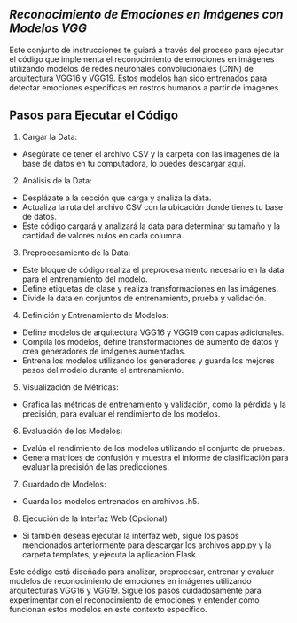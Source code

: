 ## *Reconocimiento de Emociones en Imágenes con Modelos VGG*

Este conjunto de instrucciones te guiará a través del proceso para ejecutar el código que implementa el reconocimiento de emociones en imágenes utilizando modelos de redes neuronales convolucionales (CNN) de arquitectura VGG16 y VGG19. Estos modelos han sido entrenados para detectar emociones específicas en rostros humanos a partir de imágenes.

## Pasos para Ejecutar el Código

1. Cargar la Data:

- Asegúrate de tener el archivo CSV y la carpeta con las imagenes de la base de datos en tu computadora, lo puedes descargar [aquí](https://drive.google.com/drive/folders/13Y9hqLa7gd0LO-j0OjAjNxZPsoopqgpV?usp=sharing).

2. Análisis de la Data:

- Desplázate a la sección que carga y analiza la data.
- Actualiza la ruta del archivo CSV con la ubicación donde tienes tu base de datos.
- Este código cargará y analizará la data para determinar su tamaño y la cantidad de valores nulos en cada columna.

3. Preprocesamiento de la Data:

- Este bloque de código realiza el preprocesamiento necesario en la data para el entrenamiento del modelo.
- Define etiquetas de clase y realiza transformaciones en las imágenes.
- Divide la data en conjuntos de entrenamiento, prueba y validación.

4. Definición y Entrenamiento de Modelos:

- Define modelos de arquitectura VGG16 y VGG19 con capas adicionales.
- Compila los modelos, define transformaciones de aumento de datos y crea generadores de imágenes aumentadas.
- Entrena los modelos utilizando los generadores y guarda los mejores pesos del modelo durante el entrenamiento.

5. Visualización de Métricas:

- Grafica las métricas de entrenamiento y validación, como la pérdida y la precisión, para evaluar el rendimiento de los modelos.

6. Evaluación de los Modelos:

- Evalúa el rendimiento de los modelos utilizando el conjunto de pruebas.
- Genera matrices de confusión y muestra el informe de clasificación para evaluar la precisión de las predicciones.

7. Guardado de Modelos:

- Guarda los modelos entrenados en archivos .h5.

8. Ejecución de la Interfaz Web (Opcional)

- Si también deseas ejecutar la interfaz web, sigue los pasos mencionados anteriormente para descargar los archivos app.py y la carpeta templates, y ejecuta la aplicación Flask.

Este código está diseñado para analizar, preprocesar, entrenar y evaluar modelos de reconocimiento de emociones en imágenes utilizando arquitecturas VGG16 y VGG19. Sigue los pasos cuidadosamente para experimentar con el reconocimiento de emociones y entender cómo funcionan estos modelos en este contexto específico.
